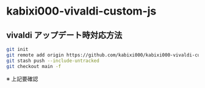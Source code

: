# kabixi000-vivaldi-custom-js

## vivaldi アップデート時対応方法
```bash
git init
git remote add origin https://github.com/kabixi000/kabixi000-vivaldi-custom-js.git
git stash push --include-untracked
git checkout main -f
```
※ 上記要確認
